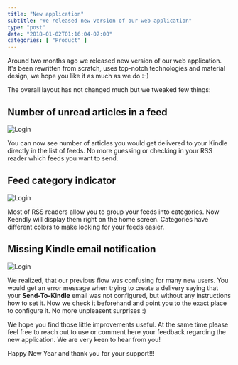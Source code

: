 ```yaml
---
title: "New application"
subtitle: "We released new version of our web application"
type: "post"
date: "2018-01-02T01:16:04-07:00"
categories: [ "Product" ]
---
```


Around two months ago we released new version of our web application. It's been rewritten from scratch, uses top-notch technologies and material design, we hope you like it as much as we do :-) 

The overall layout has not changed much but we tweaked few things:

Number of unread articles in a feed
-----------
![Login](/img/new-app/unread.png)

You can now see number of articles you would get delivered to your Kindle directly in the list of feeds. No more guessing or checking in your RSS reader which feeds you want to send.

Feed category indicator
------------
![Login](/img/new-app/category.png)

Most of RSS readers allow you to group your feeds into categories. Now Keendly will display them right on the home screen. Categories have different colors to make looking for your feeds easier.

Missing Kindle email notification
------------
![Login](/img/new-app/email_hint.png)

We realized, that our previous flow was confusing for many new users. You would get an error message when trying to create a delivery saying that your __Send-To-Kindle__ email was not configured, but without any instructions how to set it. Now we check it beforehand and point you to the exact place to configure it. No more unpleasent surprises :)

We hope you find those little improvements useful. At the same time please feel free to reach out to use or comment here your feedback regarding the new application. We are very keen to hear from you!

Happy New Year and thank you for your support!!!